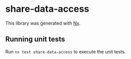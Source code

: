 # share-data-access

This library was generated with [Nx](https://nx.dev).

## Running unit tests

Run `nx test share-data-access` to execute the unit tests.
